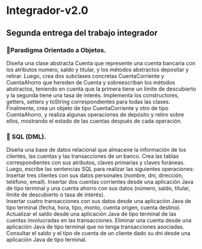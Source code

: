 # Integrador-v2.0
## Segunda entrega del trabajo integrador

### 💠Paradigma Orientado a Objetos.
Diseña una clase abstracta Cuenta que represente una cuenta bancaria con los atributos numero, saldo y titular, y los métodos abstractos depositar y retirar. Luego, crea dos subclases concretas CuentaCorriente y CuentaAhorro que hereden de Cuenta y sobreescriban los métodos abstractos, teniendo en cuenta que la primera tiene un límite de descubierto y la segunda tiene una tasa de interés. Implementa los constructores, getters, setters y toString correspondientes para todas las clases. Finalmente, crea un objeto de tipo CuentaCorriente y otro de tipo CuentaAhorro, y realiza algunas operaciones de depósito y retiro sobre ellos, mostrando el estado de las cuentas después de cada operación.

### 💠 SQL (DML). 
Diseña una base de datos relacional que almacene la información de los clientes, las cuentas y las transacciones de un banco. Crea las tablas correspondientes con sus atributos, claves primarias y claves foráneas. Luego, escribe las sentencias SQL para realizar las siguientes operaciones:
Insertar tres clientes con sus datos personales (nombre, dni, dirección, teléfono, email).
Insertar dos cuentas corrientes desde una aplicación Java de tipo terminal y una cuenta ahorro con sus datos (número, saldo, titular, límite de descubierto o tasa de interés).  
Insertar cuatro transacciones con sus datos desde una aplicación Java de tipo terminal (fecha, hora, tipo, monto, cuenta origen, cuenta destino).
Actualizar el saldo desde una aplicación Java de tipo terminal de las cuentas involucradas en las transacciones.
Eliminar una cuenta desde una aplicación Java de tipo terminal que no tenga transacciones asociadas.
Consultar el saldo y el tipo de cuenta de un cliente dado su dni desde una aplicación Java de tipo terminal.